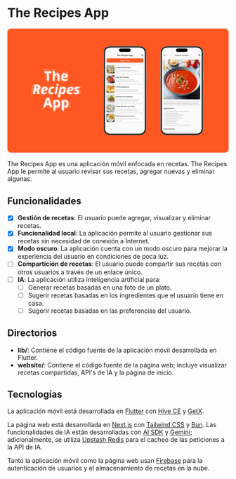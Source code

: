 # The Recipes App

<img src="./assets/TheRecipesApp%20-%20Presentation.png" alt="TheRecipesApp">

The Recipes App es una aplicación móvil enfocada en recetas. The Recipes App le permite al usuario revisar sus recetas, agregar nuevas y eliminar algunas.

## Funcionalidades

- [x] **Gestión de recetas**: El usuario puede agregar, visualizar y eliminar recetas.
- [x] **Funcionalidad local**: La aplicación permite al usuario gestionar sus recetas sin necesidad de conexión a Internet.
- [x] **Modo oscuro**: La aplicación cuenta con un modo oscuro para mejorar la experiencia del usuario en condiciones de poca luz.
- [ ] **Compartición de recetas**: El usuario puede compartir sus recetas con otros usuarios a través de un enlace único.
- [ ] **IA**: La aplicación utiliza inteligencia artificial para:
  - [ ] Generar recetas basadas en una foto de un plato.
  - [ ] Sugerir recetas basadas en los ingredientes que el usuario tiene en casa.
  - [ ] Sugerir recetas basadas en las preferencias del usuario.

## Directorios

- **lib/**: Contiene el código fuente de la aplicación móvil desarrollada en Flutter.
- **website/**: Contiene el código fuente de la página web; incluye visualizar recetas compartidas, API's de IA y la página de inicio.

## Tecnologías

La aplicación móvil está desarrollada en [Flutter](https://flutter.dev/) con [Hive CE](https://pub.dev/packages/hive_ce) y [GetX](https://pub.dev/packages/get).

La página web está desarrollada en [Next.js](https://nextjs.org/) con [Tailwind CSS](https://tailwindcss.com/) y [Bun](https://bun.sh/). Las funcionalidades de IA están desarrolladas con [AI SDK](https://sdk.vercel.ai/) y [Gemini](https://ai.google.dev/); adicionalmente, se utiliza [Upstash Redis](https://upstash.com/) para el cacheo de las peticiones a la API de IA.

Tanto la aplicación móvil como la página web usan [Firebase](https://firebase.google.com/) para la autenticación de usuarios y el almacenamiento de recetas en la nube.
